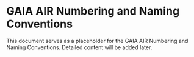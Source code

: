 # GAIA AIR Numbering and Naming Conventions

This document serves as a placeholder for the GAIA AIR Numbering and Naming Conventions. Detailed content will be added later.
